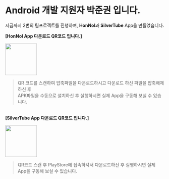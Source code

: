 # Android 개발 지원자 박준권 입니다.

지금까지 2번의 팀프로젝트를 진행하며, <b>HonNol</b>과 <b>SilverTube</b> App을 만들었습니다.
<br>

<b>[HonNol App 다운로드 QR코드 입니다.]</b>

<img src="https://i.esdrop.com/d/pLNLVMFlkr.jpg.sthumb"  width="100" height="100"> <br> 
> QR 코드를 스캔하여 압축파일을 다운로드하시고 다운로드 하신 파일을 압축해제 하신 후 <br>
> APK파일을 수동으로 설치하신 후 실행하시면 실제 App을 구동해 보실 수 있습니다.

<br>
<b>[SilverTube App 다운로드 QR코드 입니다.]</b>

<img src="https://i.esdrop.com/d/ljquNGj0Xy.jpg.sthumb"  width="100" height="100"> <br>
> QR코드 스캔 후 PlayStore에 접속하셔서 다운로드하신 후 실행하시면 실제 App을 구동해 보실 수 있습니다.

